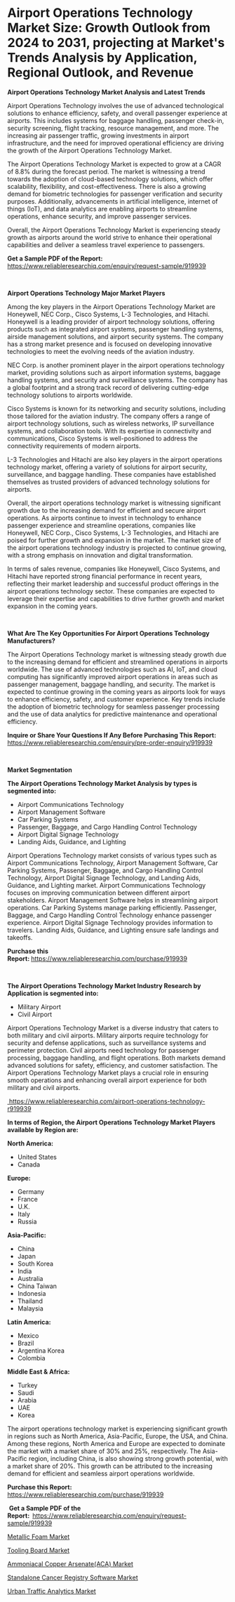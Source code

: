 <p><h1>Airport Operations Technology Market Size: Growth Outlook from 2024 to 2031, projecting at Market's Trends Analysis by Application, Regional Outlook, and Revenue</h1></p><p><strong>Airport Operations Technology Market Analysis and Latest Trends</strong></p>
<p><p>Airport Operations Technology involves the use of advanced technological solutions to enhance efficiency, safety, and overall passenger experience at airports. This includes systems for baggage handling, passenger check-in, security screening, flight tracking, resource management, and more. The increasing air passenger traffic, growing investments in airport infrastructure, and the need for improved operational efficiency are driving the growth of the Airport Operations Technology Market.</p><p>The Airport Operations Technology Market is expected to grow at a CAGR of 8.8% during the forecast period. The market is witnessing a trend towards the adoption of cloud-based technology solutions, which offer scalability, flexibility, and cost-effectiveness. There is also a growing demand for biometric technologies for passenger verification and security purposes. Additionally, advancements in artificial intelligence, internet of things (IoT), and data analytics are enabling airports to streamline operations, enhance security, and improve passenger services.</p><p>Overall, the Airport Operations Technology Market is experiencing steady growth as airports around the world strive to enhance their operational capabilities and deliver a seamless travel experience to passengers.</p></p>
<p><strong>Get a Sample PDF of the Report:&nbsp;</strong> <a href="https://www.reliableresearchiq.com/enquiry/request-sample/919939">https://www.reliableresearchiq.com/enquiry/request-sample/919939</a></p>
<p>&nbsp;</p>
<p><strong>Airport Operations Technology Major Market Players</strong></p>
<p><p>Among the key players in the Airport Operations Technology Market are Honeywell, NEC Corp., Cisco Systems, L-3 Technologies, and Hitachi. Honeywell is a leading provider of airport technology solutions, offering products such as integrated airport systems, passenger handling systems, airside management solutions, and airport security systems. The company has a strong market presence and is focused on developing innovative technologies to meet the evolving needs of the aviation industry.</p><p>NEC Corp. is another prominent player in the airport operations technology market, providing solutions such as airport information systems, baggage handling systems, and security and surveillance systems. The company has a global footprint and a strong track record of delivering cutting-edge technology solutions to airports worldwide.</p><p>Cisco Systems is known for its networking and security solutions, including those tailored for the aviation industry. The company offers a range of airport technology solutions, such as wireless networks, IP surveillance systems, and collaboration tools. With its expertise in connectivity and communications, Cisco Systems is well-positioned to address the connectivity requirements of modern airports.</p><p>L-3 Technologies and Hitachi are also key players in the airport operations technology market, offering a variety of solutions for airport security, surveillance, and baggage handling. These companies have established themselves as trusted providers of advanced technology solutions for airports.</p><p>Overall, the airport operations technology market is witnessing significant growth due to the increasing demand for efficient and secure airport operations. As airports continue to invest in technology to enhance passenger experience and streamline operations, companies like Honeywell, NEC Corp., Cisco Systems, L-3 Technologies, and Hitachi are poised for further growth and expansion in the market. The market size of the airport operations technology industry is projected to continue growing, with a strong emphasis on innovation and digital transformation.</p><p>In terms of sales revenue, companies like Honeywell, Cisco Systems, and Hitachi have reported strong financial performance in recent years, reflecting their market leadership and successful product offerings in the airport operations technology sector. These companies are expected to leverage their expertise and capabilities to drive further growth and market expansion in the coming years.</p></p>
<p>&nbsp;</p>
<p><strong>What Are The Key Opportunities For Airport Operations Technology Manufacturers?</strong></p>
<p><p>The Airport Operations Technology market is witnessing steady growth due to the increasing demand for efficient and streamlined operations in airports worldwide. The use of advanced technologies such as AI, IoT, and cloud computing has significantly improved airport operations in areas such as passenger management, baggage handling, and security. The market is expected to continue growing in the coming years as airports look for ways to enhance efficiency, safety, and customer experience. Key trends include the adoption of biometric technology for seamless passenger processing and the use of data analytics for predictive maintenance and operational efficiency.</p></p>
<p><strong>Inquire or Share Your Questions If Any Before Purchasing This Report:</strong> <a href="https://www.reliableresearchiq.com/enquiry/pre-order-enquiry/919939">https://www.reliableresearchiq.com/enquiry/pre-order-enquiry/919939</a></p>
<p>&nbsp;</p>
<p><strong>Market Segmentation</strong></p>
<p><strong>The Airport Operations Technology Market Analysis by types is segmented into:</strong></p>
<p><ul><li>Airport Communications Technology</li><li>Airport Management Software</li><li>Car Parking Systems</li><li>Passenger, Baggage, and Cargo Handling Control Technology</li><li>Airport Digital Signage Technology</li><li>Landing Aids, Guidance, and Lighting</li></ul></p>
<p><p>Airport Operations Technology market consists of various types such as Airport Communications Technology, Airport Management Software, Car Parking Systems, Passenger, Baggage, and Cargo Handling Control Technology, Airport Digital Signage Technology, and Landing Aids, Guidance, and Lighting market. Airport Communications Technology focuses on improving communication between different airport stakeholders. Airport Management Software helps in streamlining airport operations. Car Parking Systems manage parking efficiently. Passenger, Baggage, and Cargo Handling Control Technology enhance passenger experience. Airport Digital Signage Technology provides information to travelers. Landing Aids, Guidance, and Lighting ensure safe landings and takeoffs.</p></p>
<p><strong>Purchase this Report:&nbsp;</strong><a href="https://www.reliableresearchiq.com/purchase/919939">https://www.reliableresearchiq.com/purchase/919939</a></p>
<p>&nbsp;</p>
<p><strong>The Airport Operations Technology Market Industry Research by Application is segmented into:</strong></p>
<p><ul><li>Military Airport</li><li>Civil Airport</li></ul></p>
<p><p>Airport Operations Technology Market is a diverse industry that caters to both military and civil airports. Military airports require technology for security and defense applications, such as surveillance systems and perimeter protection. Civil airports need technology for passenger processing, baggage handling, and flight operations. Both markets demand advanced solutions for safety, efficiency, and customer satisfaction. The Airport Operations Technology Market plays a crucial role in ensuring smooth operations and enhancing overall airport experience for both military and civil airports.</p></p>
<p><a href="https://www.reliableresearchiq.com/airport-operations-technology-r919939">&nbsp;https://www.reliableresearchiq.com/airport-operations-technology-r919939</a></p>
<p><strong>In terms of Region, the Airport Operations Technology Market Players available by Region are:</strong></p>
<p>
    <p> <strong> North America: </strong>
        <ul>
            <li>United States</li>
            <li>Canada</li>
        </ul>
        </p> 
    <p> <strong> Europe: </strong>
        <ul>
            <li>Germany</li>
            <li>France</li>
            <li>U.K.</li>
            <li>Italy</li>
            <li>Russia</li>
        </ul>
        </p> 
    <p> <strong> Asia-Pacific: </strong>
        <ul>
            <li>China</li>
            <li>Japan</li>
            <li>South Korea</li>
            <li>India</li>
            <li>Australia</li>
            <li>China Taiwan</li>
            <li>Indonesia</li>
            <li>Thailand</li>
            <li>Malaysia</li>
        </ul>
        </p> 
    <p> <strong> Latin America: </strong>
        <ul>
            <li>Mexico</li>
            <li>Brazil</li>
            <li>Argentina Korea</li>
            <li>Colombia</li>
        </ul>
        </p> 
    <p> <strong> Middle East & Africa: </strong>
        <ul>
            <li>Turkey</li>
            <li>Saudi</li>
            <li>Arabia</li>
            <li>UAE</li>
            <li>Korea</li>
        </ul>
    </p>
    </p>
<p><p>The airport operations technology market is experiencing significant growth in regions such as North America, Asia-Pacific, Europe, the USA, and China. Among these regions, North America and Europe are expected to dominate the market with a market share of 30% and 25%, respectively. The Asia-Pacific region, including China, is also showing strong growth potential, with a market share of 20%. This growth can be attributed to the increasing demand for efficient and seamless airport operations worldwide.</p></p>
<p><strong>Purchase this Report: </strong><a href="https://www.reliableresearchiq.com/purchase/919939">https://www.reliableresearchiq.com/purchase/919939</a></p>
<p>&nbsp;<strong>Get a Sample PDF of the Report:&nbsp;&nbsp;</strong><a href="https://www.reliableresearchiq.com/enquiry/request-sample/919939">https://www.reliableresearchiq.com/enquiry/request-sample/919939</a></p>
<p><strong></strong></p>
<p><p><a href="https://www.linkedin.com/pulse/global-metallic-foam-market-share-growth-opportunities-size-mg5ef?trackingId=02GhJEP2RX%2Bn2R6IOqL9FQ%3D%3D">Metallic Foam Market</a></p><p><a href="https://www.linkedin.com/pulse/tooling-board-market-forecasts-trends-impact-analysis-s69bf?trackingId=rSAcR5E2RdKP1woTKUVoyQ%3D%3D">Tooling Board Market</a></p><p><a href="https://www.linkedin.com/pulse/global-ammoniacal-copper-arsenateaca-market-size-expected-1xd5f?trackingId=s%2BTsFDvKR7yt9VI059ieWw%3D%3D">Ammoniacal Copper Arsenate(ACA) Market</a></p><p><a href="https://github.com/lylyparadise/Market-Research-Report-List-4/blob/main/standalone-cancer-registry-software-market.md">Standalone Cancer Registry Software Market</a></p><p><a href="https://github.com/lnamivez37/Market-Research-Report-List-1/blob/main/urban-traffic-analytics-market.md">Urban Traffic Analytics Market</a></p></p>